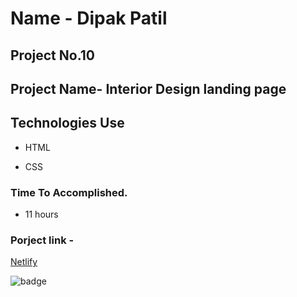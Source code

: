 # Name - Dipak Patil

## Project No.10

## Project Name- Interior Design landing page

## Technologies Use

- HTML

- CSS

### Time To Accomplished.

- 11 hours

### Porject link -

[Netlify]()

![badge](https://img.shields.io/badge/Live--class-Project--10-green)
